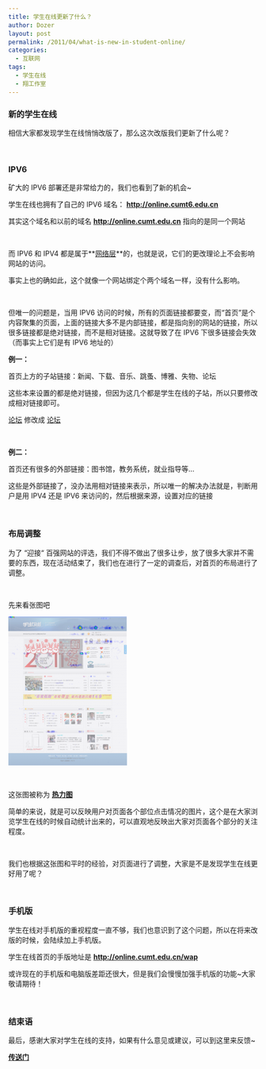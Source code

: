 ```yaml
---
title: 学生在线更新了什么？
author: Dozer
layout: post
permalink: /2011/04/what-is-new-in-student-online/
categories:
  - 互联网
tags:
  - 学生在线
  - 翔工作室
---
```


### 新的学生在线

相信大家都发现学生在线悄悄改版了，那么这次改版我们更新了什么呢？

&nbsp;

### IPV6

矿大的 IPV6 部署还是非常给力的，我们也看到了新的机会~

学生在线也拥有了自己的 IPV6 域名： **<a href="http://online.cumt6.edu.cn" target="_blank">http://online.cumt6.edu.cn</a>**

其实这个域名和以前的域名 **<a href="http://online.cumt.edu.cn" target="_blank">http://online.cumt.edu.cn</a>** 指向的是同一个网站

&nbsp;

而 IPV6 和 IPV4 都是属于**<a href="http://baike.baidu.com/view/239600.htm#sub239600" target="_blank">网络层</a>**的，也就是说，它们的更改理论上不会影响网站的访问。

事实上也的确如此，这个就像一个网站绑定个两个域名一样，没有什么影响。

&nbsp;

但唯一的问题是，当用 IPV6 访问的时候，所有的页面链接都要变，而“首页”是个内容聚集的页面，上面的链接大多不是内部链接，都是指向别的网站的链接，所以很多链接都是绝对链接，而不是相对链接。这就导致了在 IPV6 下很多链接会失效（而事实上它们是有 IPV6 地址的）

<!--more-->

**例一：**

首页上方的子站链接：新闻、下载、音乐、跳蚤、博雅、失物、论坛

这些本来设置的都是绝对链接，但因为这几个都是学生在线的子站，所以只要修改成相对链接即可。

<a href="http://online.cumt.edu.cn/discuz">论坛</a> 修改成 <a href="/discuz">论坛</a>

&nbsp;

**例二：**

首页还有很多的外部链接：图书馆，教务系统，就业指导等…

这些是外部链接了，没办法用相对链接来表示，所以唯一的解决办法就是，判断用户是用 IPV4 还是 IPV6 来访问的，然后根据来源，设置对应的链接

&nbsp;

### 布局调整

为了 “迎接“ 百强网站的评选，我们不得不做出了很多让步，放了很多大家并不需要的东西，现在活动结束了，我们也在进行了一定的调查后，对首页的布局进行了调整。

&nbsp;

先来看张图吧

[<img class="alignnone size-medium wp-image-297" title="online" alt="online" src="/uploads/2011/04/online-240x300.png" width="240" height="300" />][1]

&nbsp;

这张图被称为 **<a href="http://baike.baidu.com/view/3668215.html?fromTaglist#sub3668215" target="_blank">热力图</a>**

简单的来说，就是可以反映用户对页面各个部位点击情况的图片，这个是在大家浏览学生在线的时候自动统计出来的，可以直观地反映出大家对页面各个部分的关注程度。

&nbsp;

我们也根据这张图和平时的经验，对页面进行了调整，大家是不是发现学生在线更好用了呢？

&nbsp;

### 手机版

学生在线对手机版的重视程度一直不够，我们也意识到了这个问题，所以在将来改版的时候，会陆续加上手机版。

学生在线首页的手版地址是 **<a href="http://online.cumt.edu.cn/wap" target="_blank">http://online.cumt.edu.cn/wap</a>**

或许现在的手机版和电脑版差距还很大，但是我们会慢慢加强手机版的功能~大家敬请期待！

&nbsp;

### 结束语

最后，感谢大家对学生在线的支持，如果有什么意见或建议，可以到这里来反馈~

<a href="http://online.cumt.edu.cn/FlyingStudio/?page_id=360" target="_blank"><strong>传送门</strong></a>

 [1]: /uploads/2011/04/online.png
